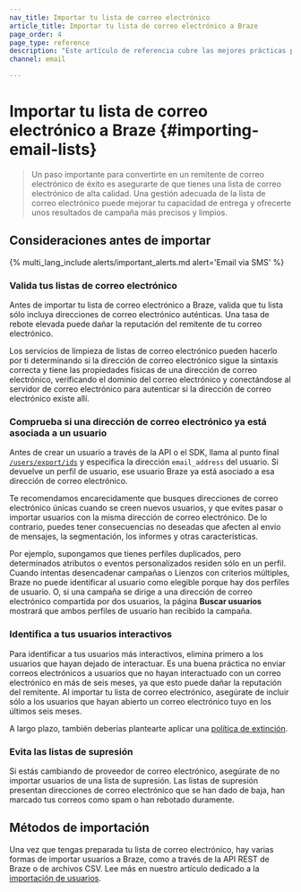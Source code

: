 ```yaml
---
nav_title: Importar tu lista de correo electrónico
article_title: Importar tu lista de correo electrónico a Braze
page_order: 4
page_type: reference
description: "Este artículo de referencia cubre las mejores prácticas para importar tu lista de correo electrónico a Braze."
channel: email

---
```


# Importar tu lista de correo electrónico a Braze {#importing-email-lists}

> Un paso importante para convertirte en un remitente de correo electrónico de éxito es asegurarte de que tienes una lista de correo electrónico de alta calidad. Una gestión adecuada de la lista de correo electrónico puede mejorar tu capacidad de entrega y ofrecerte unos resultados de campaña más precisos y limpios.

## Consideraciones antes de importar

{% multi_lang_include alerts/important_alerts.md alert='Email via SMS' %}

### Valida tus listas de correo electrónico

Antes de importar tu lista de correo electrónico a Braze, valida que tu lista sólo incluya direcciones de correo electrónico auténticas. Una tasa de rebote elevada puede dañar la reputación del remitente de tu correo electrónico. 

Los servicios de limpieza de listas de correo electrónico pueden hacerlo por ti determinando si la dirección de correo electrónico sigue la sintaxis correcta y tiene las propiedades físicas de una dirección de correo electrónico, verificando el dominio del correo electrónico y conectándose al servidor de correo electrónico para autenticar si la dirección de correo electrónico existe allí.

### Comprueba si una dirección de correo electrónico ya está asociada a un usuario

Antes de crear un usuario a través de la API o el SDK, llama al punto final [`/users/export/ids`]({{site.baseurl}}/api/endpoints/export/user_data/post_users_identifier/) y especifica la dirección `email_address` del usuario. Si devuelve un perfil de usuario, ese usuario Braze ya está asociado a esa dirección de correo electrónico.

Te recomendamos encarecidamente que busques direcciones de correo electrónico únicas cuando se creen nuevos usuarios, y que evites pasar o importar usuarios con la misma dirección de correo electrónico. De lo contrario, puedes tener consecuencias no deseadas que afecten al envío de mensajes, la segmentación, los informes y otras características.

Por ejemplo, supongamos que tienes perfiles duplicados, pero determinados atributos o eventos personalizados residen sólo en un perfil. Cuando intentas desencadenar campañas o Lienzos con criterios múltiples, Braze no puede identificar al usuario como elegible porque hay dos perfiles de usuario. O, si una campaña se dirige a una dirección de correo electrónico compartida por dos usuarios, la página **Buscar usuarios** mostrará que ambos perfiles de usuario han recibido la campaña.

### Identifica a tus usuarios interactivos

Para identificar a tus usuarios más interactivos, elimina primero a los usuarios que hayan dejado de interactuar. Es una buena práctica no enviar correos electrónicos a usuarios que no hayan interactuado con un correo electrónico en más de seis meses, ya que esto puede dañar la reputación del remitente. Al importar tu lista de correo electrónico, asegúrate de incluir sólo a los usuarios que hayan abierto un correo electrónico tuyo en los últimos seis meses.

A largo plazo, también deberías plantearte aplicar una [política de extinción]({{site.baseurl}}/user_guide/message_building_by_channel/email/best_practices/sunset_policies/).

### Evita las listas de supresión

Si estás cambiando de proveedor de correo electrónico, asegúrate de no importar usuarios de una lista de supresión. Las listas de supresión presentan direcciones de correo electrónico que se han dado de baja, han marcado tus correos como spam o han rebotado duramente.

## Métodos de importación

Una vez que tengas preparada tu lista de correo electrónico, hay varias formas de importar usuarios a Braze, como a través de la API REST de Braze o de archivos CSV. Lee más en nuestro artículo dedicado a la [importación de usuarios]({{site.baseurl}}/user_guide/data/user_data_collection/user_import/).

